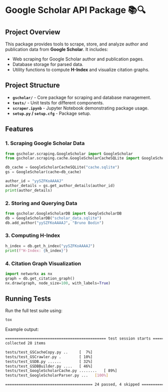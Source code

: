 # Google Scholar API Package 📚🔍  

## Project Overview
This package provides tools to scrape, store, and analyze author and publication data from **Google Scholar**. It includes:
- Web scraping for Google Scholar author and publication pages.
- Database storage for parsed data.
- Utility functions to compute **H-Index** and visualize citation graphs.

## Project Structure
- **`gscholar/`** - Core package for scraping and database management.
- **`tests/`** - Unit tests for different components.
- **`scraper.ipynb`** - Jupyter Notebook demonstrating package usage.
- **`setup.py` / `setup.cfg`** - Package setup.


## Features
### 1. Scraping Google Scholar Data
```python
from gscholar.scraping.GoogleScholar import GoogleScholar
from gscholar.scraping.cache.GoogleScholarCacheSQLite import GoogleScholarCacheSQLite

db_cache = GoogleScholarCacheSQLite("cache.sqlite")
gs = GoogleScholar(cache=db_cache)

author_id = "yySZFKoAAAAJ"
author_details = gs.get_author_details(author_id)
print(author_details)
```

### 2. Storing and Querying Data
```python
from gscholar.GoogleScholarDB import GoogleScholarDB
db = GoogleScholarDB("scholar_data.sqlite")
db.add_author("yySZFKoAAAAJ", "Bruno Bodin")
```

### 3. Computing H-Index
```python
h_index = db.get_h_index("yySZFKoAAAAJ")
print(f"H-Index: {h_index}")
```

### 4. Citation Graph Visualization
```python
import networkx as nx
graph = db.get_citation_graph()
nx.draw(graph, node_size=100, with_labels=True)
```

## Running Tests
Run the full test suite using:
```sh
tox
```
Example output:
```sh
============================================= test session starts =============================================
collected 28 items

tests/test_GSCacheCopy.py ..     [  7%]
tests/test_GSCrawler.py .        [ 10%]
tests/test_GSDB.py ......        [ 32%]
tests/test_GSDBBuilder.py ....   [ 46%]
tests/test_GoogleScholarCache.py ........   [ 89%]
tests/test_GoogleScholarParser.py ...   [100%]

======================================= 24 passed, 4 skipped =======================================
```
